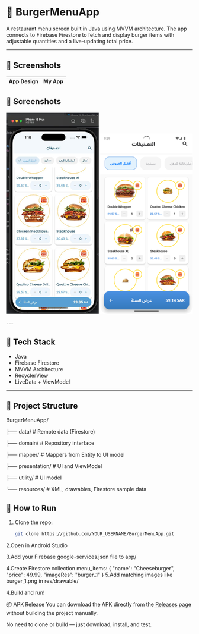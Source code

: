 # 🍔 BurgerMenuApp

A restaurant menu screen built in Java using MVVM architecture. The app connects to Firebase Firestore to fetch and display burger items with adjustable quantities and a live-updating total price.

---

## 📸 Screenshots

| App Design | My App |
|------------|--------|
## 📸 Screenshots

<p float="left">
      <img src="https://github.com/Ahmed-Ashraf24/BurgerMenu/blob/master/screens/design_reference.jpg" width="250" />

   <img src="https://github.com/Ahmed-Ashraf24/BurgerMenu/blob/master/screens/my_screenshot.png" width="250" />
</p>
---

## 🔧 Tech Stack

- Java
- Firebase Firestore
- MVVM Architecture
- RecyclerView
- LiveData + ViewModel

---

## 📁 Project Structure
BurgerMenuApp/

├── data/ # Remote data (Firestore)

├── domain/ # Repository interface

├── mapper/ # Mappers from Entity to UI model

├── presentation/ # UI and ViewModel

├── utility/ # UI model

└── resources/ # XML, drawables, Firestore sample data

## 🚀 How to Run

1. Clone the repo:
   ```bash
   git clone https://github.com/YOUR_USERNAME/BurgerMenuApp.git
2.Open in Android Studio

3.Add your Firebase google-services.json file to app/

4.Create Firestore collection menu_items:
{
  "name": "Cheeseburger",
  "price": 49.99,
  "imageRes": "burger_1"
}
5.Add matching images like burger_1.png in res/drawable/

4.Build and run! 


📦 APK Release
You can download the APK directly from the[ Releases page](https://github.com/Ahmed-Ashraf24/BurgerMenu/releases) without building the project manually.

No need to clone or build — just download, install, and test.
